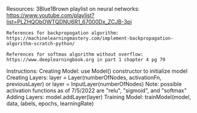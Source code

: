 Resources:
    3Blue1Brown playlist on neural networks: https://www.youtube.com/playlist?list=PLZHQObOWTQDNU6R1_67000Dx_ZCJB-3pi

    References for backpropogation algorithm: https://machinelearningmastery.com/implement-backpropagation-algorithm-scratch-python/

    References for softmax algorithm without overflow: https://www.deeplearningbook.org in part 1 chapter 4 pg 79

Instructions:
    Creating Model: use Model() constructor to initialize model
        Creating Layers: layer = Layer(numberOfNodes, activationFn, previousLayer)
                    or   layer = InputLayer(numberOfNodes)
            Note: possible activation functions as of 7/5/2022 are "relu", "sigmoid", and "softmax"
        Adding Layers: model.addLayer(layer)
    Training Model: trainModel(model, data, labels, epochs, learningRate)

